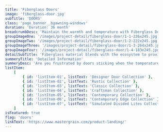 ```yaml
---
title: 'Fiberglass Doors'
image: 'fiberglass-door.jpg'
subTitle: 'DOORS'
class: 'page_banner__bgawning-windows'
duration: 'Duration: 36 month'
breadcrumbDesc: 'Maintain the warmth and temperature with Fiberglass Doors'
groupImageOne: '/images/project-detail/fiberglass-door/1-1-226x245.jpg'
groupImageTwo: '/images/project-detail/fiberglass-door/1-2-222x245.jpg'
groupImageThree: '/images/project-detail/fiberglass-door/1-3-264x245.jpg'
groupImageFour: '/images/project-detail/fiberglass-door/1-4-183x245.jpg'
detailSubTitle: 'Fiberglass material blends with the ecosystem to provide optimum temperature.'
summeryTitle: 'Detailed Information'
summeryDesc: 'Are you frustrated by doors sticking when the temperature changes? Does your door stick when it gets too hot or too cold? Fiberglass doors offer astounding design flexibility with incredible durability. Lightweight, durable, and well-insulated, these doors can be made to match virtually any design, and offer the benefits of traditional wood and steel without the trade-offs. Find a stunning look that’ll perfectly complement your home’s décor and look'
listItem:
    [
        { id: 'listItem-01', listText: 'Designer Door Collection' },
        { id: 'listItem-02', listText: 'Rustic Collection' },
        { id: 'listItem-03', listText: 'Classic Collection' },
        { id: 'listItem-04', listText: 'Craftsman Collection' },
        { id: 'listItem-05', listText: 'Contemporary Collection' },
        { id: 'listItem-06', listText: 'Contemporary Edge Collection' },
        { id: 'listItem-07', listText: 'Simulated Divided Lites Collection' },
    ]
isFeatured: true
flag: 'doors'
linkText: 'https://www.mastergrain.com/product-landing/'
---
```

